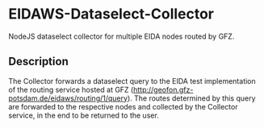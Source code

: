 # EIDAWS-Dataselect-Collector
NodeJS dataselect collector for multiple EIDA nodes routed by GFZ.

## Description
The Collector forwards a dataselect query to the EIDA test implementation of the routing service hosted at GFZ (http://geofon.gfz-potsdam.de/eidaws/routing/1/query).
The routes determined by this query are forwarded to the respective nodes and collected by the Collector service, in the end to be returned to the user.
